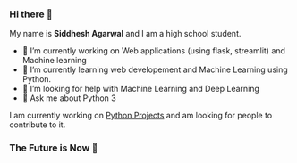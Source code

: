 ### Hi there 👋
My name is **Siddhesh Agarwal** and I am a high school student.
- 🔭 I’m currently working on Web applications (using flask, streamlit) and Machine learning
- 🌱 I’m currently learning web developement and Machine Learning using Python.
- 🤔 I’m looking for help with Machine Learning and Deep Learning
- 💬 Ask me about Python 3

I am currently working on [Python Projects](https://github.com/Siddhesh-Agarwal/Python-Projects) and am looking for people to contribute to it.

### The Future is Now 🤖

<!--
**Siddhesh-Agarwal/Siddhesh-Agarwal** is a ✨ _special_ ✨ repository because its `README.md` (this file) appears on your GitHub profile.

Here are some ideas to get you started:

- 🔭 I’m currently working on ...
- 🌱 I’m currently learning ...
- 👯 I’m looking to collaborate on ...
- 🤔 I’m looking for help with ...
- 💬 Ask me about ...
- 📫 How to reach me: ...
- 😄 Pronouns: ...
- ⚡ Fun fact: ...
-->
